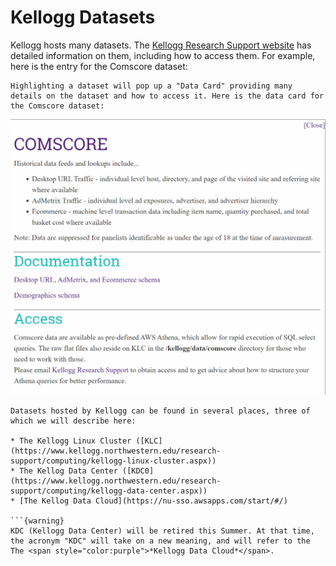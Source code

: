 # Kellogg Datasets

Kellogg hosts many datasets. The [Kellogg Research Support website](https://www.kellogg.northwestern.edu/research-support/dataset.aspx) has detailed information on them, including how to access them. For example, here is the entry for the Comscore dataset:


```{note}
Highlighting a dataset will pop up a "Data Card" providing many details on the dataset and how to access it. Here is the data card for the Comscore dataset:
```

![Comscore Data Card](images/comscore-data-card.png)

```{note}
Datasets hosted by Kellogg can be found in several places, three of which we will describe here:

* The Kellogg Linux Cluster ([KLC](https://www.kellogg.northwestern.edu/research-support/computing/kellogg-linux-cluster.aspx))
* The Kellog Data Center ([KDC0](https://www.kellogg.northwestern.edu/research-support/computing/kellogg-data-center.aspx))
* [The Kellog Data Cloud](https://nu-sso.awsapps.com/start/#/)

```{warning}
KDC (Kellogg Data Center) will be retired this Summer. At that time, the acronym "KDC" will take on a new meaning, and will refer to the The <span style="color:purple">*Kellogg Data Cloud*</span>.
```

